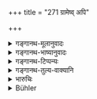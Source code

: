+++
title = "271 ग्रामेष्व् अपि"

+++

<details><summary>गङ्गानथ-मूलानुवादः</summary>

He shall also strike all those in a village who supply food for thieves or provide room for the goods.—(271)
</details>

<details><summary>गङ्गानथ-भाष्यानुवादः</summary>

**(verses 9.262-273)  
**

(No Bhāṣya.)
</details>

<details><summary>गङ्गानथ-टिप्पन्यः</summary>

‘*Bhāṇḍāvakaśadāḥ*’—‘Who give them room for concealing their implements’ (Kullūka);—‘who give them money for buying arms and other things, as also other shelter’ (Nārāyaṇa).

This verse is quoted in *Aparārka* (p. 849);—in *Vivādaratnākara* (p. 388), which adds the following notes:—‘*Bhakta*’, cooked food;—‘*bhāṇḍa*’, thieving implements other than arms;—‘*avakāśa*’ sheltering place;—and in *Vyavahārara-Bālambhaṭṭī* (p. 991).
</details>

<details><summary>गङ्गानथ-तुल्य-वाक्यानि</summary>

\[See Manu 2.278.\]

*Yājñavalkya* (2.276).—‘If a man is found to have knowingly supplied to
the thief or the robber with food or lodging, or fire, or water, or advice, or implements, or expenses, he shall be punished with the highest amercement.’

*Gautama* (Aparārka, p. 850).—‘The man who advises the thief, or
knowingly receives the stolen goods, is equal to the thief.’

*Kātyāyana* (Vivādaratnākara, p. 340),—‘Those who buy the vessels or
receive the stolen goods, or those who hide the thieves, are declared to be subject to the same punishments as the thieves themselves.’

*Viṣṇu* (Do.).—‘The King shall put to death those who supply thieves
with food and lodging.’

*Nārada* (14.19).—‘Those who give food or shelter to thieves seeking
refuge with them, or who suffer them to escape, though able to arrest them, partake of the crime themselves.’

Do. (Theft: 13-14).—‘Those who give food to thieves, as well as those who supply them with fire or water, or who give shelter, or show the way to them, or make their defence, or who buy their goods, or receive their goods, or those who hide them are held to be as punishable as the thieves themselves.’
</details>

<details><summary>भारुचिः</summary>

विचार्य प्रत्यक्षागमानुमानैः प्रमाणैः । येनाविज्ञानाद् अपि ह्य् एतत् सर्वं भवति ॥ ९.२७१ ॥
</details>

<details><summary>Bühler</summary>

271	All those also who in villages give food to thieves or grant them room for (concealing their implements), he shall cause to be put to death.
</details>

